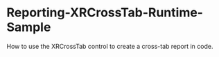 # Reporting-XRCrossTab-Runtime-Sample
How to use the XRCrossTab control to create a cross-tab report in code.
